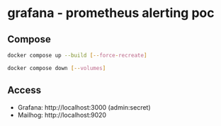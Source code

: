 # grafana - prometheus alerting poc

## Compose

```bash
docker compose up --build [--force-recreate]

docker compose down [--volumes]
```

## Access

- Grafana: http://localhost:3000 (admin:secret)
- Mailhog: http://localhost:9020
